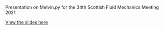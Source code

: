 Presentation on Melvin.py for the 34th Scottish Fluid Mechanics Meeting 2021

[View the slides here](http://jamiejquinn.com/melvin.py-pres-scottish-fluid-mech-meeting-2021/slides.html#/accelerated-python-for-cfd)
